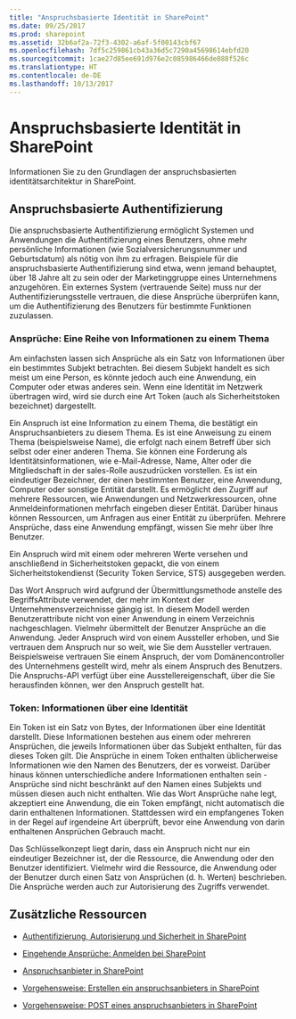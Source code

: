```yaml
---
title: "Anspruchsbasierte Identität in SharePoint"
ms.date: 09/25/2017
ms.prod: sharepoint
ms.assetid: 32b6af2a-72f3-4302-a6af-5f00143cbf67
ms.openlocfilehash: 7df5c259861cb43a36d5c7290a45698614ebfd20
ms.sourcegitcommit: 1cae27d85ee691d976e2c085986466de088f526c
ms.translationtype: HT
ms.contentlocale: de-DE
ms.lasthandoff: 10/13/2017
---
```

# <a name="claims-based-identity-in-sharepoint"></a>Anspruchsbasierte Identität in SharePoint
Informationen Sie zu den Grundlagen der anspruchsbasierten identitätsarchitektur in SharePoint.
## <a name="claims-based-authentication"></a>Anspruchsbasierte Authentifizierung

Die anspruchsbasierte Authentifizierung ermöglicht Systemen und Anwendungen die Authentifizierung eines Benutzers, ohne mehr persönliche Informationen (wie Sozialversicherungsnummer und Geburtsdatum) als nötig von ihm zu erfragen. Beispiele für die anspruchsbasierte Authentifizierung sind etwa, wenn jemand behauptet, über 18 Jahre alt zu sein oder der Marketinggruppe eines Unternehmens anzugehören. Ein externes System (vertrauende Seite) muss nur der Authentifizierungsstelle vertrauen, die diese Ansprüche überprüfen kann, um die Authentifizierung des Benutzers für bestimmte Funktionen zuzulassen.
  
    
    

### <a name="claims-a-set-of-information-about-a-subject"></a>Ansprüche: Eine Reihe von Informationen zu einem Thema

Am einfachsten lassen sich Ansprüche als ein Satz von Informationen über ein bestimmtes Subjekt betrachten. Bei diesem Subjekt handelt es sich meist um eine Person, es könnte jedoch auch eine Anwendung, ein Computer oder etwas anderes sein. Wenn eine Identität im Netzwerk übertragen wird, wird sie durch eine Art Token (auch als Sicherheitstoken bezeichnet) dargestellt. 
  
    
    
Ein Anspruch ist eine Information zu einem Thema, die bestätigt ein Anspruchsanbieters zu diesem Thema. Es ist eine Anweisung zu einem Thema (beispielsweise Name), die erfolgt nach einem Betreff über sich selbst oder einer anderen Thema. Sie können eine Forderung als Identitätsinformationen, wie e-Mail-Adresse, Name, Alter oder die Mitgliedschaft in der sales-Rolle auszudrücken vorstellen. Es ist ein eindeutiger Bezeichner, der einen bestimmten Benutzer, eine Anwendung, Computer oder sonstige Entität darstellt. Es ermöglicht den Zugriff auf mehrere Ressourcen, wie Anwendungen und Netzwerkressourcen, ohne Anmeldeinformationen mehrfach eingeben dieser Entität. Darüber hinaus können Ressourcen, um Anfragen aus einer Entität zu überprüfen. Mehrere Ansprüche, dass eine Anwendung empfängt, wissen Sie mehr über Ihre Benutzer.
  
    
    
Ein Anspruch wird mit einem oder mehreren Werte versehen und anschließend in Sicherheitstoken gepackt, die von einem Sicherheitstokendienst (Security Token Service, STS) ausgegeben werden.
  
    
    
Das Wort Anspruch wird aufgrund der Übermittlungsmethode anstelle des BegriffsAttribute verwendet, der mehr im Kontext der Unternehmensverzeichnisse gängig ist. In diesem Modell werden Benutzerattribute nicht von einer Anwendung in einem Verzeichnis nachgeschlagen. Vielmehr übermittelt der Benutzer Ansprüche an die Anwendung. Jeder Anspruch wird von einem Aussteller erhoben, und Sie vertrauen dem Anspruch nur so weit, wie Sie dem Aussteller vertrauen. Beispielsweise vertrauen Sie einem Anspruch, der vom Domänencontroller des Unternehmens gestellt wird, mehr als einem Anspruch des Benutzers. Die Anspruchs-API verfügt über eine Ausstellereigenschaft, über die Sie herausfinden können, wer den Anspruch gestellt hat.
  
    
    

### <a name="tokens-information-about-an-identity"></a>Token: Informationen über eine Identität

Ein Token ist ein Satz von Bytes, der Informationen über eine Identität darstellt. Diese Informationen bestehen aus einem oder mehreren Ansprüchen, die jeweils Informationen über das Subjekt enthalten, für das dieses Token gilt. Die Ansprüche in einem Token enthalten üblicherweise Informationen wie den Namen des Benutzers, der es vorweist. Darüber hinaus können unterschiedliche andere Informationen enthalten sein - Ansprüche sind nicht beschränkt auf den Namen eines Subjekts und müssen diesen auch nicht enthalten. Wie das Wort Ansprüche nahe legt, akzeptiert eine Anwendung, die ein Token empfängt, nicht automatisch die darin enthaltenen Informationen. Stattdessen wird ein empfangenes Token in der Regel auf irgendeine Art überprüft, bevor eine Anwendung von darin enthaltenen Ansprüchen Gebrauch macht.
  
    
    
Das Schlüsselkonzept liegt darin, dass ein Anspruch nicht nur ein eindeutiger Bezeichner ist, der die Ressource, die Anwendung oder den Benutzer identifiziert. Vielmehr wird die Ressource, die Anwendung oder der Benutzer durch einen Satz von Ansprüchen (d. h. Werten) beschrieben. Die Ansprüche werden auch zur Autorisierung des Zugriffs verwendet.
  
    
    

## <a name="additional-resources"></a>Zusätzliche Ressourcen
<a name="SP15_RoleInheritance_AdditionalResources"> </a>


-  [Authentifizierung, Autorisierung und Sicherheit in SharePoint](authentication-authorization-and-security-in-sharepoint.md)
    
  
-  [Eingehende Ansprüche: Anmelden bei SharePoint](incoming-claims-signing-into-sharepoint.md)
    
  
-  [Anspruchsanbieter in SharePoint](claims-provider-in-sharepoint.md)
    
  
-  [Vorgehensweise: Erstellen ein anspruchsanbieters in SharePoint](how-to-create-a-claims-provider-in-sharepoint.md)
    
  
-  [Vorgehensweise: POST eines anspruchsanbieters in SharePoint](how-to-deploy-a-claims-provider-in-sharepoint.md)
    
  

